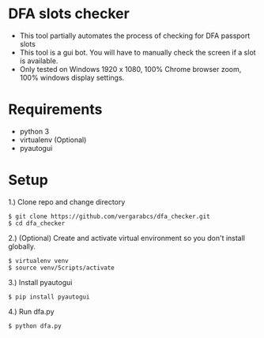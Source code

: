 # DFA slots checker
- This tool partially automates the process of checking for DFA passport slots
- This tool is a gui bot. You will have to manually check the screen if a slot is available.
- Only tested on Windows 1920 x 1080, 100% Chrome browser zoom, 100% windows display settings.

# Requirements
* python 3
* virtualenv (Optional)
* pyautogui

# Setup
1.) Clone repo and change directory
```
$ git clone https://github.com/vergarabcs/dfa_checker.git
$ cd dfa_checker
```

2.) (Optional) Create and activate virtual environment so you don't install globally.
```
$ virtualenv venv
$ source venv/Scripts/activate
```

3.) Install pyautogui
```
$ pip install pyautogui
```

4.) Run dfa.py
```
$ python dfa.py
```
